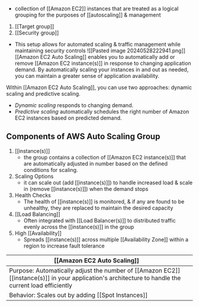 - collection of [[Amazon EC2]] instances that are treated as a logical grouping for the purposes of [[autoscaling]] & management

1. [[Target group]]
2. [[Security group]]
- This setup allows for automated scaling & traffic management while maintaining security controls
![[Pasted image 20240528222941.png]]
[[Amazon EC2 Auto Scaling]] enables you to automatically add or remove [[Amazon EC2 instance(s)]] in response to changing application demand. By automatically scaling your instances in and out as needed, you can maintain a greater sense of application availability.

Within [[Amazon EC2 Auto Scaling]], you can use two approaches: dynamic scaling and predictive scaling.
- _Dynamic scaling_ responds to changing demand. 
- _Predictive scaling_ automatically schedules the right number of Amazon EC2 instances based on predicted demand.
## Components of AWS Auto Scaling Group
1. [[instance(s)]]
	- the group contains a collection of [[Amazon EC2 instance(s)]] that are automatically adjusted in number based on the defined conditions for scaling.
2. Scaling Options
	- it can scale out (add [[instance(s)]]) to handle increased load & scale in (remove [[instance(s)]]) when the demand stops
3. Health Checks
	- The health of [[instance(s)]] is monitored, & if any are found to be unhealthy, they are replaced to maintain the desired capacity
4. [[Load Balancing]]
	- Often integrated with [[Load Balancer(s)]] to distributed traffic evenly across the [[instance(s)]] in the group
5. High [[Availability]]
	- Spreads [[instance(s)]] across multiple [[Availability Zone]] within a region to increase fault tolerance

| [[Amazon EC2 Auto Scaling]]                                                                                                                          |     |
| ---------------------------------------------------------------------------------------------------------------------------------------------------- | --- |
| Purpose: Automatically adjust the number of [[Amazon EC2]] [[instance(s)]] in your application's architecture to handle the current load efficiently |     |
| Behavior: Scales out by adding [[Spot Instances]]                                                                                                    |     |

